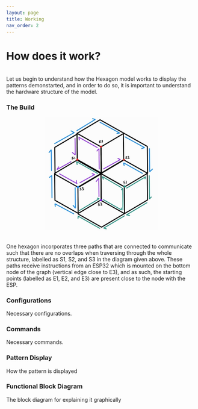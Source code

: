 ```yaml
---
layout: page
title: Working
nav_order: 2
---
```


# How does it work?
<br>
Let us begin to understand how the Hexagon model works to display the patterns demonstarted, and in order to do so, it is important to understand the hardware structure of the model.
<br>

### The Build
<p align="center">
  <img src="./assets/images/working.jpg" alt="Hexagon Working" width="300">
</p>
<br>
One hexagon incorporates three paths that are connected to communicate such that there are no overlaps when traversing through the whole structure, labelled as S1, S2, and S3 in the diagram given above. These paths receive instructions from an ESP32 which is mounted on the bottom node of the graph (vertical edge close to E3), and as such, the starting points (labelled as E1, E2, and E3) are present close to the node with the ESP.

### Configurations
Necessary configurations.

### Commands
Necessary commands.

### Pattern Display
How the pattern is displayed

### Functional Block Diagram
The block diagram for explaining it graphically
